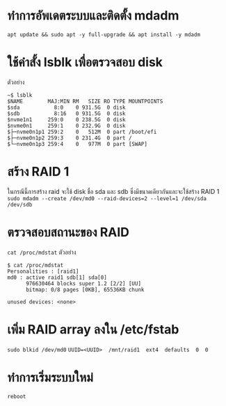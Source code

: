 # ทำการอัพเดตระบบและติดตั้ง mdadm
```apt update && sudo apt -y full-upgrade && apt install -y mdadm```
# ใช้คำสั้ง lsblk เพื่อตรวจสอบ disk
ตัวอย่าง
```
~$ lsblk
$NAME        MAJ:MIN RM   SIZE RO TYPE MOUNTPOINTS
$sda           8:0    0 931.5G  0 disk
$sdb           8:16   0 931.5G  0 disk
$nvme1n1     259:0    0 238.5G  0 disk
$nvme0n1     259:1    0 232.9G  0 disk
$├─nvme0n1p1 259:2    0   512M  0 part /boot/efi
$├─nvme0n1p2 259:3    0 231.4G  0 part /
$└─nvme0n1p3 259:4    0   977M  0 part [SWAP]
```
# สร้าง RAID 1
ในกรณีนี้การสร้าง raid จะใช้ disk ชื่อ sda และ sdb ซึ่งมีขนาดเดียวกันและจะใช้สร้าง RAID 1
```sudo mdadm --create /dev/md0 --raid-devices=2 --level=1 /dev/sda /dev/sdb```
# ตรวจสอบสถานะของ RAID
```cat /proc/mdstat```
ตัวอย่าง
```
$ cat /proc/mdstat
Personalities : [raid1]
md0 : active raid1 sdb[1] sda[0]
      976630464 blocks super 1.2 [2/2] [UU]
      bitmap: 0/8 pages [0KB], 65536KB chunk

unused devices: <none>
```
# เพิ่ม RAID array ลงใน /etc/fstab
```sudo blkid /dev/md0```
```UUID=<UUID>  /mnt/raid1  ext4  defaults  0  0```
# ทำการเริ่มระบบใหม่
```reboot```
